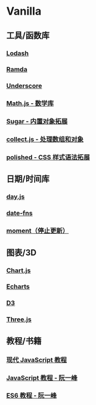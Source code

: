 # Vanilla

## 工具/函数库

<a class="bookmarks-item" href="https://lodash.com/" target="_blank"><LinkIcon link="https://lodash.com/"/><h3 class="text" id="lodash" tabindex="-1">Lodash<a class="header-anchor" style="display: none;" href="#lodash" aria-label="Permalink to &quot;Lodash&quot;">​</a></h3></a><a class="bookmarks-item" href="https://ramdajs.com/" target="_blank"><LinkIcon link="https://ramdajs.com/"/><h3 class="text" id="ramda" tabindex="-1">Ramda<a class="header-anchor" style="display: none;" href="#ramda" aria-label="Permalink to &quot;Ramda&quot;">​</a></h3></a><a class="bookmarks-item" href="https://underscorejs.org/" target="_blank"><LinkIcon link="https://underscorejs.org/"/><h3 class="text" id="underscore" tabindex="-1">Underscore<a class="header-anchor" style="display: none;" href="#underscore" aria-label="Permalink to &quot;Underscore&quot;">​</a></h3></a><a class="bookmarks-item" href="https://github.com/josdejong/mathjs" target="_blank"><LinkIcon link="https://github.com/josdejong/mathjs"/><h3 class="text" id="math-js-数学库" tabindex="-1">Math.js - 数学库<a class="header-anchor" style="display: none;" href="#math-js-数学库" aria-label="Permalink to &quot;Math.js - 数学库&quot;">​</a></h3></a><a class="bookmarks-item" href="https://github.com/andrewplummer/Sugar" target="_blank"><LinkIcon link="https://github.com/andrewplummer/Sugar"/><h3 class="text" id="sugar-内置对象拓展" tabindex="-1">Sugar - 内置对象拓展<a class="header-anchor" style="display: none;" href="#sugar-内置对象拓展" aria-label="Permalink to &quot;Sugar - 内置对象拓展&quot;">​</a></h3></a><a class="bookmarks-item" href="https://github.com/ecrmnn/collect.js/" target="_blank"><LinkIcon link="https://github.com/ecrmnn/collect.js/"/><h3 class="text" id="collect-js-处理数组和对象" tabindex="-1">collect.js - 处理数组和对象<a class="header-anchor" style="display: none;" href="#collect-js-处理数组和对象" aria-label="Permalink to &quot;collect.js - 处理数组和对象&quot;">​</a></h3></a><a class="bookmarks-item" href="https://github.com/styled-components/polished" target="_blank"><LinkIcon link="https://github.com/styled-components/polished"/><h3 class="text" id="polished-css-样式语法拓展" tabindex="-1">polished - CSS 样式语法拓展<a class="header-anchor" style="display: none;" href="#polished-css-样式语法拓展" aria-label="Permalink to &quot;polished - CSS 样式语法拓展&quot;">​</a></h3></a>

## 日期/时间库

<a class="bookmarks-item" href="https://day.js.org/" target="_blank"><LinkIcon link="https://day.js.org/"/><h3 class="text" id="day-js" tabindex="-1">day.js<a class="header-anchor" style="display: none;" href="#day-js" aria-label="Permalink to &quot;day.js&quot;">​</a></h3></a><a class="bookmarks-item" href="https://date-fns.org/" target="_blank"><LinkIcon link="https://date-fns.org/"/><h3 class="text" id="date-fns" tabindex="-1">date-fns<a class="header-anchor" style="display: none;" href="#date-fns" aria-label="Permalink to &quot;date-fns&quot;">​</a></h3></a><a class="bookmarks-item" href="https://github.com/moment/moment/" target="_blank"><LinkIcon link="https://github.com/moment/moment/"/><h3 class="text" id="moment-停止更新" tabindex="-1">moment（停止更新）<a class="header-anchor" style="display: none;" href="#moment-停止更新" aria-label="Permalink to &quot;moment（停止更新）&quot;">​</a></h3></a>

## 图表/3D

<a class="bookmarks-item" href="https://github.com/chartjs/Chart.js" target="_blank"><LinkIcon link="https://github.com/chartjs/Chart.js"/><h3 class="text" id="chart-js" tabindex="-1">Chart.js<a class="header-anchor" style="display: none;" href="#chart-js" aria-label="Permalink to &quot;Chart.js&quot;">​</a></h3></a><a class="bookmarks-item" href="https://github.com/apache/echarts" target="_blank"><LinkIcon link="https://github.com/apache/echarts"/><h3 class="text" id="echarts" tabindex="-1">Echarts<a class="header-anchor" style="display: none;" href="#echarts" aria-label="Permalink to &quot;Echarts&quot;">​</a></h3></a><a class="bookmarks-item" href="https://d3js.org/" target="_blank"><LinkIcon link="https://d3js.org/"/><h3 class="text" id="d3" tabindex="-1">D3<a class="header-anchor" style="display: none;" href="#d3" aria-label="Permalink to &quot;D3&quot;">​</a></h3></a><a class="bookmarks-item" href="https://threejs.org/" target="_blank"><LinkIcon link="https://threejs.org/"/><h3 class="text" id="three-js" tabindex="-1">Three.js<a class="header-anchor" style="display: none;" href="#three-js" aria-label="Permalink to &quot;Three.js&quot;">​</a></h3></a>

## 教程/书籍

<a class="bookmarks-item" href="https://zh.javascript.info/" target="_blank"><LinkIcon link="https://zh.javascript.info/"/><h3 class="text" id="现代-javascript-教程" tabindex="-1">现代 JavaScript 教程<a class="header-anchor" style="display: none;" href="#现代-javascript-教程" aria-label="Permalink to &quot;现代 JavaScript 教程&quot;">​</a></h3></a><a class="bookmarks-item" href="https://wangdoc.com/javascript/" target="_blank"><LinkIcon link="https://wangdoc.com/javascript/"/><h3 class="text" id="javascript-教程-阮一峰" tabindex="-1">JavaScript 教程 - 阮一峰<a class="header-anchor" style="display: none;" href="#javascript-教程-阮一峰" aria-label="Permalink to &quot;JavaScript 教程 - 阮一峰&quot;">​</a></h3></a><a class="bookmarks-item" href="https://wangdoc.com/es6/" target="_blank"><LinkIcon link="https://wangdoc.com/es6/"/><h3 class="text" id="es6-教程-阮一峰" tabindex="-1">ES6 教程 - 阮一峰<a class="header-anchor" style="display: none;" href="#es6-教程-阮一峰" aria-label="Permalink to &quot;ES6 教程 - 阮一峰&quot;">​</a></h3></a>